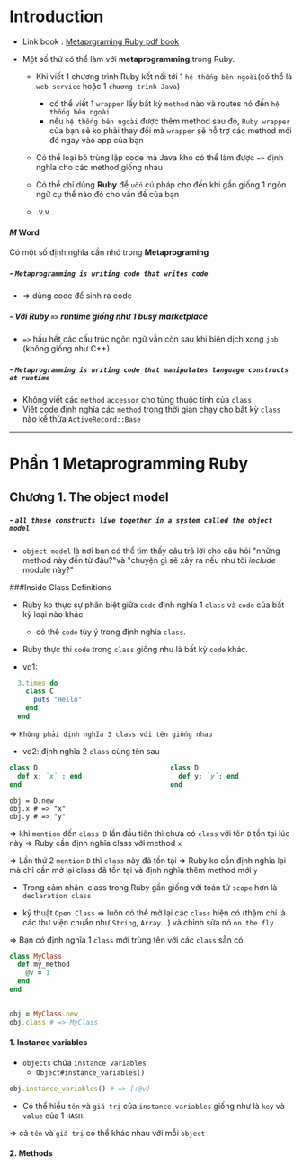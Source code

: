 # Introduction
- Link book : [Metaprgraming Ruby pdf book](http://www.mediafire.com/view/zkkznnr1sy9n8on/the_ruby_programming_language.pdf)

- Một số thứ có thể làm với **metaprogramming** trong Ruby.
    - Khi viết 1 chương trình Ruby kết nối tới 1 `hệ thống bên ngoài`(có thể là `web service` hoặc 1 `chương trình Java`)
      - có thể viết 1 `wrapper` lấy bất kỳ `method` nào và routes nó đến `hệ thống bên ngoài`
      - nếu `hệ thống bên ngoài` được thêm method sau đó, `Ruby wrapper` của bạn sẽ ko phải thay đổi mà `wrapper` sẽ hỗ trợ các method mới đó ngay vào app của bạn

    - Có thể loại bỏ trùng lặp code mà Java khó có thể làm được `=>` định nghĩa cho các method giống nhau

    - Có thể chỉ dùng **Ruby** để `uốn` cú pháp cho đến khi gần giống 1 ngôn ngữ cụ thể nào đó cho vấn đề của bạn

    - .v.v..

#### *M* Word
Có một số định nghĩa cần nhớ trong **Metaprograming**
##### - `Metaprogramming is writing code that writes code`
  - => dùng code để sinh ra code

##### - Với Ruby `=>` runtime giống như 1 **busy marketplace**
  - `=>` hầu hết các cấu trúc ngôn ngữ vẫn còn sau khi biên dịch xong `job` (không giống như C++)

##### - `Metaprogramming is writing code that manipulates language constructs at runtime`
  - Không viết các `method` `accessor` cho từng thuộc tính của `class`
  - Viết code định nghĩa các `method` trong thời gian chạy cho bất kỳ `class` nào kế thừa `ActiveRecord::Base`

***

# Phần 1 Metaprogramming Ruby

## Chương 1. The object model

##### - `all these constructs live together in a system called the object model`
  - `object model` là nơi bạn có thể tìm thấy câu trả lời cho câu hỏi "những method này đến từ đâu?"và "chuyện gì sẽ xảy ra nếu như tôi *include* module này?"

###Inside Class Definitions

- Ruby ko thực sự phân biệt giữa `code` định nghĩa 1 `class` và `code` của bất kỳ loại nào khác
  - có thể `code` tùy ý trong định nghĩa `class`.

- Ruby thực thi `code` trong `class` giống như là bất kỳ `code` khác.
- vd1:

```ruby
  3.times do
    class C
      puts "Hello"
    end
  end
```

=> `Không phải định nghĩa 3 class với tên giống nhau`

- vd2: định nghĩa 2 `class` cùng tên sau

```ruby
class D                                 class D
  def x; `x` ; end                        def y; `y`; end
end                                     end
```
```
obj = D.new
obj.x # => "x"
obj.y # => "y"
```

=> khi `mention` đến `class D` lần đầu tiên thì chưa có `class` với tên `D` tồn tại lúc này => Ruby cần định nghĩa class với method `x`

=> Lần thứ 2 `mention` `D` thì `class` này đã tồn tại => Ruby ko cần định nghĩa lại mà chỉ cần mở lại class đã tồn tại và định nghĩa thêm method mới `y`

- Trong cảm nhận, class trong Ruby gần giống với toán tử `scope` hơn là `declaration class`


- kỹ thuật `Open Class` => luôn có thể mở lại các `class` hiện có (thậm chí là các thư viện chuẩn như `String`, `Array`...) và chỉnh sửa nó `on the fly`

=> Bạn có định nghĩa 1 `class` mới trùng tên với các `class` sẵn có.

```ruby
class MyClass
  def my_method
    @v = 1
  end
end


obj = MyClass.new
obj.class # => MyClass
```

#### 1. Instance variables

- `objects` chứa `instance variables`
  - `Object#instance_variables()`

```ruby
obj.instance_variables() # => [:@v]
```

- Có thể hiểu `tên` và `giá trị` của `instance variables` giống như là `key` và `value` của 1 `HASH`.

=> cả `tên` và `giá trị` có thể khác nhau với mỗi `object`

#### 2. Methods